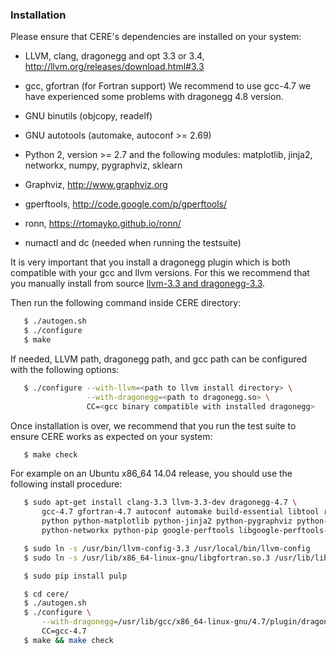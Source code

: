 ### Installation

Please ensure that CERE's dependencies are installed on your system:

  * LLVM, clang, dragonegg and opt 3.3 or 3.4, http://llvm.org/releases/download.html#3.3

  * gcc, gfortran (for Fortran support)
    We recommend to use gcc-4.7 we have experienced some problems with dragonegg 4.8
    version.

  * GNU binutils (objcopy, readelf)

  * GNU autotools (automake, autoconf >= 2.69)

  * Python 2, version >= 2.7 and the following modules: matplotlib, jinja2,
    networkx, numpy, pygraphviz, sklearn

  * Graphviz, http://www.graphviz.org

  * gperftools, http://code.google.com/p/gperftools/

  * ronn, https://rtomayko.github.io/ronn/

  * numactl and dc (needed when running the testsuite)

It is very important that you install a dragonegg plugin which is both compatible
with your gcc and llvm versions. For this we recommend that you manually install
from source [llvm-3.3 and dragonegg-3.3](http://llvm.org/releases/download.html#3.3).

Then run the following command inside CERE directory:

```bash
   $ ./autogen.sh
   $ ./configure
   $ make
```

If needed, LLVM path, dragonegg path, and gcc path can be configured with the
following options:

```bash
   $ ./configure --with-llvm=<path to llvm install directory> \
                 --with-dragonegg=<path to dragonegg.so> \
                 CC=<gcc binary compatible with installed dragonegg>
```

Once installation is over, we recommend that you run the test suite to ensure
CERE works as expected on your system:

```bash
   $ make check
```

For example on an Ubuntu x86_64 14.04 release, you should use the following
install procedure:

```bash
   $ sudo apt-get install clang-3.3 llvm-3.3-dev dragonegg-4.7 \
       gcc-4.7 gfortran-4.7 autoconf automake build-essential libtool ruby-ronn \
       python python-matplotlib python-jinja2 python-pygraphviz python-sklearn python-numpy \
       python-networkx python-pip google-perftools libgoogle-perftools-dev numactl dc

   $ sudo ln -s /usr/bin/llvm-config-3.3 /usr/local/bin/llvm-config
   $ sudo ln -s /usr/lib/x86_64-linux-gnu/libgfortran.so.3 /usr/lib/libgfortran.so

   $ sudo pip install pulp

   $ cd cere/
   $ ./autogen.sh
   $ ./configure \
       --with-dragonegg=/usr/lib/gcc/x86_64-linux-gnu/4.7/plugin/dragonegg.so \
       CC=gcc-4.7
   $ make && make check
```
